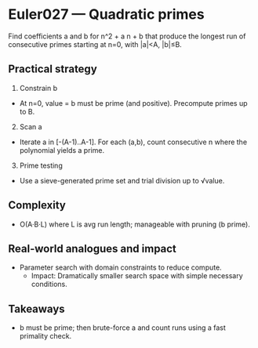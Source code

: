 # Euler027 — Quadratic primes

Find coefficients a and b for n^2 + a n + b that produce the longest run of consecutive primes starting at n=0, with |a|<A, |b|≤B.

## Practical strategy

1) Constrain b
- At n=0, value = b must be prime (and positive). Precompute primes up to B.

2) Scan a
- Iterate a in [-(A-1)..A-1]. For each (a,b), count consecutive n where the polynomial yields a prime.

3) Prime testing
- Use a sieve-generated prime set and trial division up to √value.

## Complexity
- O(A·B·L) where L is avg run length; manageable with pruning (b prime).

## Real-world analogues and impact
- Parameter search with domain constraints to reduce compute.
  - Impact: Dramatically smaller search space with simple necessary conditions.

## Takeaways
- b must be prime; then brute-force a and count runs using a fast primality check.
